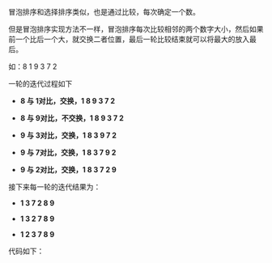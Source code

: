 冒泡排序和选择排序类似，也是通过比较，每次确定一个数。

但是冒泡排序实现方法不一样，冒泡排序每次比较相邻的两个数字大小，然后如果前一个比后一个大，就交换二者位置，最后一轮比较结束就可以将最大的放入最后。



如：8 1 9 3 7 2

一轮的迭代过程如下

+ **8 与 1对比，交换，1 8 9 3 7 2**

+ **8 与 9对比，不交换，1 8 9 3 7 2**

+ **9 与 3对比，交换，1 8 3 9 7 2**

+ **9 与 7对比，交换，1 8 3 7 9 2**

+ **9 与 2对比，交换，1 8 3 7 2 9**



接下来每一轮的迭代结果为：

+ **1 3 7 2 8 9**

+ **1 3 2 7 8 9**

+ **1 2 3 7 8 9**



代码如下：

```cpp

```


